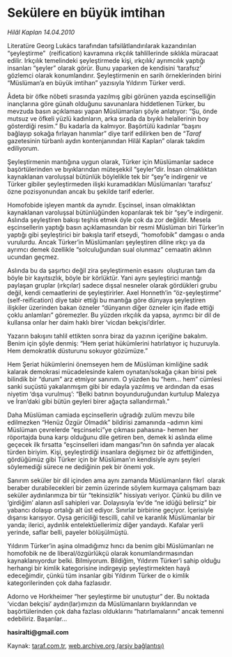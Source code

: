 # Sekülere en büyük imtihan

*Hilâl Kaplan 14.04.2010*

<div class="yazi"><p>Literatüre Georg Lukács tarafından tafsilâtlandırılarak kazandırılan “şeyleştirme”  (reification) kavramına ırkçılık tahlillerinde sıklıkla müracaat edilir. Irkçılık temelindeki şeyleştirmede kişi, ırkçılık/ ayrımcılık yaptığı insanları “şeyler” olarak görür. Bunu yaparken de kendisini ‘tarafsız’ gözlemci olarak konumlandırır. Şeyleştirmenin en sarih örneklerinden birini “Müslüman’a en büyük imtihan” yazısıyla Yıldırım Türker verdi. </p>
<p>Âdeta bir öfke nöbeti sırasında yazılmış gibi görünen yazıda eşcinselliğin inançlarına göre günah olduğunu savunanlara hiddetlenen Türker, bu mevzuda basın açıklaması yapan Müslümanları şöyle anlatıyor: “Şu, önde mutsuz ve öfkeli yüzlü kadınların, arka sırada da bıyıklı helallerinin boy gösterdiği resim.” Bu kadarla da kalmıyor. Başörtülü kadınlar “başını bağlayıp sokağa fırlayan hanımlar” diye tarif edilirken ben de “<i>Taraf</i> gazetesinin türbanlı aydın kontenjanından Hilâl Kaplan” olarak takdim ediliyorum.</p>
<p>Şeyleştirmenin mantığına uygun olarak, Türker için Müslümanlar sadece başörtülerinden ve bıyıklarından müteşekkil “şeyler”dir. İnsan olmaklıktan kaynaklanan varoluşsal bütünlük böylelikle tek bir “şey”e indirgenir ve Türker gibiler şeyleştirmeden ilişki kuramadıkları Müslümanları ‘tarafsız’ özne pozisyonundan ancak bu şekilde tarif ederler. </p>
<p>Homofobide işleyen mantık da aynıdır. Eşcinsel, insan olmaklıktan kaynaklanan varoluşsal bütünlüğünden koparılarak tek bir “şey”e indirgenir. Aslında şeyleştiren bakışı teşhis etmek öyle çok da zor değildir. Mesela eşcinsellerin yaptığı basın açıklamasından bir resmi Müslüman biri Türker’in yaptığı gibi şeyleştirici bir bakışla tarif etseydi, “homofobik” damgası o anda vurulurdu. Ancak Türker’in Müslümanları şeyleştiren diline ırkçı ya da ayrımcı demek özellikle “solculuğundan sual olunmaz” cemaatin aklının ucundan geçmez. </p>
<p>Aslında bu da şaşırtıcı değil zira şeyleştirmenin esasını  oluşturan tam da böyle bir kayıtsızlık, böyle bir körlüktür. Yani aynı şeyleştirici mantığı paylaşan gruplar (ırkçılar) sadece dışsal nesneler olarak gördükleri grubu değil, kendi cemaatlerini de şeyleştirirler. Axel Honneth’in “öz-şeyleştirme” (self-reification) diye tabir ettiği bu mantığa göre dünyaya şeyleştiren ilişkiler üzerinden bakan özneler “dünyanın diğer özneler için ifade ettiği çoklu anlamları” göremezler. Bu yüzden ırkçılık da yapsa, ayrımcı bir dil de kullansa onlar her daim haklı birer ‘vicdan bekçisi’dirler.</p>
<p>Yazarın bakışını tahlil ettikten sonra biraz da yazının içeriğine bakalım. Benim için şöyle denmiş: “Hem şeriat hükümlerini hatırlatıyor iç huzuruyla. Hem demokratlık düsturunu sokuyor gözümüze.”</p>
<p>Hem Şeriat hükümlerini önemseyen hem de Müslüman kimliğine sadık kalarak demokrasi mücadelesinde kalem oynatan/sokağa çıkan birisi pek bilindik bir “durum” arz etmiyor sanırım. O yüzden bu “hem... hem” cümlesi sanki suçüstü yakalanmışım gibi bir edayla yazılmış ve ardından da esas niyetim ‘dışa vurulmuş’: “Belki batının boyunduruğundan kurtulup Malezya ve İran’daki gibi bütün geyleri birer ağaçta sallandırmalı.”</p>
<p>Daha Müslüman camiada eşcinsellerin uğradığı zulüm mevzu bile edilmezken “Henüz Özgür Olmadık” bildirisi zamanında –adımın kimi Müslüman çevrelerde “eşcinselci”ye çıkması pahasına- hemen her röportajda buna karşı olduğunu dile getiren ben, demek ki aslında elime geçecek ilk fırsatta “eşcinselleri idam mangası”nın ön safında yer alacak türden biriyim. Kişi, şeyleştirdiği insanlara değişmez bir öz atfettiğinden, gördüğümüz gibi Türker için bir Müslüman’ın kendisiyle aynı şeyleri söylemediği sürece ne dediğinin pek bir önemi yok.</p>
<p>Sanırım seküler bir dil içinden ama aynı zamanda Müslümanların fikrî  olarak beraber durabilecekleri bir zemin üzerinde söylem kurmaya çalışmam bazı seküler aydınlarımıza bir tür “tekinsizlik” hissiyatı veriyor. Çünkü bu dilin ve ‘girdiğim’ alanın aslî sahipleri var. Dolayısıyla ‘ev’de “ne idüğü belirsiz” bir yabancı dolaşıp ortalığı alt üst ediyor. Sınırlar birbirine geçiyor. İçerisiyle dışarısı karışıyor. Oysa gericiliği tescilli, cahil ve karanlık Müslümanlar bir yanda; ilerici, aydınlık entelektüellerimiz diğer yandaydı. Kafalar yerli yerinde, saflar belli, payeler bölüşülmüştü. </p>
<p>Yıldırım Türker’in aşina olmadığımız hıncı da benim gibi Müslümanları ne homofobik ne de liberal/özgürlükçü olarak konumlandırmasından kaynaklanıyordur belki. Bilmiyorum. Bildiğim, Yıldırım Türker’i sahip olduğu herhangi bir kimlik kategorisine indirgeyip şeyleştirmekten hayâ edeceğimdir, çünkü tüm insanlar gibi Yıldırım Türker de o kimlik kategorilerinden çok daha fazlasıdır. </p>
<p>Adorno ve Horkheimer “her şeyleştirme bir unutuştur” der. Bu noktada ‘vicdan bekçisi’ aydın(lar)ımızın da Müslümanların bıyıklarından ve başörtülerinden çok daha fazlası olduklarını “hatırlamalarını” ancak temenni edebiliriz. Başarılar...</p>
<p><b>hasiralti</b><b>@gmail.com</b></p></div>

Kaynak: [taraf.com.tr](http://taraf.com.tr:80/makale/10879.htm), [web.archive.org (arşiv bağlantısı)](http://web.archive.org/web/20100417060820/http://taraf.com.tr:80/makale/10879.htm)
